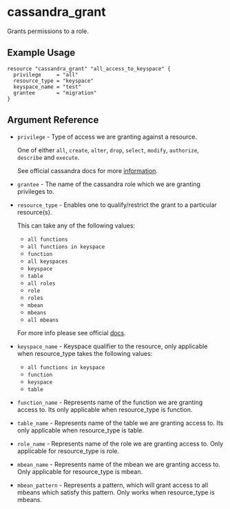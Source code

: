 # cassandra_grant

Grants permissions to a role.

## Example Usage

```hcl
resource "cassandra_grant" "all_access_to_keyspace" {
  privilege     = "all"
  resource_type = "keyspace"
  keyspace_name = "test"
  grantee       = "migration"
}
```

## Argument Reference

- `privilege` - Type of access we are granting against a resource.

  One of either `all`, `create`, `alter`, `drop`, `select`, `modify`, `authorize`, `describe` and `execute`.

  See official cassandra docs for more [information](https://docs.datastax.com/en/cql/3.3/cql/cql_reference/cqlGrant.html).

- `grantee` - The name of the cassandra role which we are granting privileges to.

- `resource_type` -  Enables one to qualify/restrict the grant to a particular resource(s).

  This can take any of the following values:

    - `all functions`
    - `all functions in keyspace`
    - `function`
    - `all keyspaces`
    - `keyspace`
    - `table`
    - `all roles`
    - `role`
    - `roles`
    - `mbean`
    - `mbeans`
    - `all mbeans`

  For more info please see official [docs](https://docs.datastax.com/en/cql/3.3/cql/cql_reference/cqlGrant.html).

- `keyspace_name` - Keyspace qualifier to the resource, only applicable when resource_type takes the following values:

    - `all functions in keyspace`
    - `function`
    - `keyspace`
    - `table`

- `function_name` - Represents name of the function we are granting access to. Its only applicable when resource_type is function.

- `table_name` - Represents name of the table we are granting access to. Its only applicable when resource_type is table.

- `role_name` - Represents name of the role we are granting access to. Only applicable for resource_type is role.

- `mbean_name` - Represents name of the mbean we are granting access to. Only applicable for resource_type is mbean.

- `mbean_pattern` - Represents a pattern, which will grant access to all mbeans which satisfy this pattern. Only works when resource_type is mbeans.
